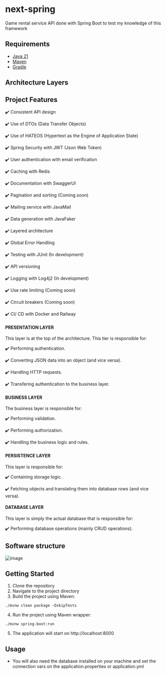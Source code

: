 # next-spring
Game rental service API done with Spring Boot to test my knowledge of this framework

## Requirements

- [Java 21](https://adoptium.net/)
- [Maven](https://maven.apache.org/)
- [Gradle](https://gradle.org/)

## Architecture Layers

## Project Features

✔️ Consistent API design

✔️ Use of DTOs (Data Transfer Objects)

✔️ Use of HATEOS (Hypertext as the Engine of Application State)

✔️ Spring Security with JWT (Json Web Token)

✔️ User authentication with email verification

✔️ Caching with Redis

✔️ Documentation with SwaggerUI

✔️ Pagination and sorting (Coming soon)

✔️ Mailing service with JavaMail

✔️ Data generation with JavaFaker

✔️ Layered architecture

✔️ Global Error Handling

✔️ Testing with JUnit (In development)

✔️ API versioning

✔️ Logging with Log4j2 (In development)

✔️ Use rate limiting (Coming soon)

✔️ Circuit breakers (Coming soon)

✔️ CI/ CD with Docker and Railway

#### PRESENTATION LAYER

This layer is at the top of the architecture. This tier is responsible for:

✔️ Performing authentication.

✔️ Converting JSON data into an object (and vice versa).

✔️ Handling HTTP requests.

✔️ Transfering authentication to the business layer.

#### BUSINESS LAYER

The business layer is responsible for:

✔️ Performing validation.

✔️ Performing authorization.

✔️ Handling the business logic and rules.

#### PERSISTENCE LAYER

This layer is responsible for:

✔️ Containing storage logic.

✔️ Fetching objects and translating them into database rows (and vice versa).

#### DATABASE LAYER

This layer is simply the actual database that is responsible for:

✔️ Performing database operations (mainly CRUD operations).

## Software structure

![image](https://github.com/AthirsonSilva/blog-api/assets/84593887/046588ab-6449-43f3-b68b-ed5c580146d9)

## Getting Started

1. Clone the repository
2. Navigate to the project directory
3. Build the project using Maven:

```
./mvnw clean package -DskipTests
```

4. Run the project using Maven wrapper:

```
./mvnw spring-boot:run
```

5. The application will start on http://localhost:8000

## Usage

- You will also need the database installed on your machine and set the connection vars on the application.properties or application.yml
